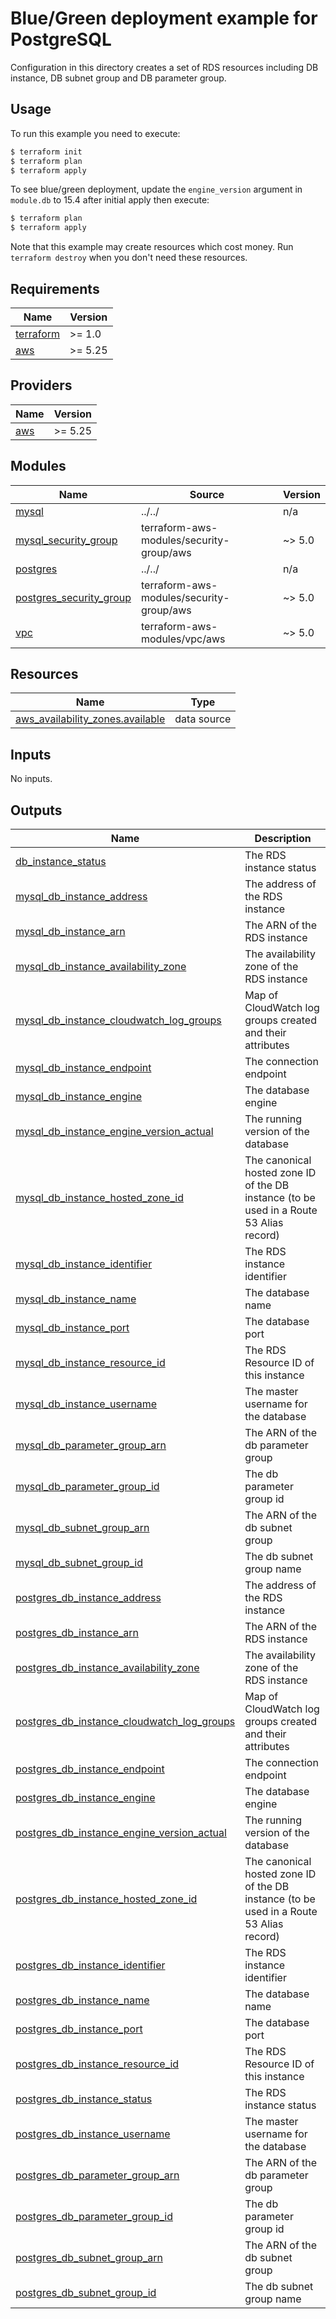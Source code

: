 # Blue/Green deployment example for PostgreSQL

Configuration in this directory creates a set of RDS resources including DB instance, DB subnet group and DB parameter group.

## Usage

To run this example you need to execute:

```bash
$ terraform init
$ terraform plan
$ terraform apply
```

To see blue/green deployment, update the `engine_version` argument in `module.db` to 15.4 after initial apply then execute:

```bash
$ terraform plan
$ terraform apply
```

Note that this example may create resources which cost money. Run `terraform destroy` when you don't need these resources.

<!-- BEGINNING OF PRE-COMMIT-TERRAFORM DOCS HOOK -->
## Requirements

| Name | Version |
|------|---------|
| <a name="requirement_terraform"></a> [terraform](#requirement\_terraform) | >= 1.0 |
| <a name="requirement_aws"></a> [aws](#requirement\_aws) | >= 5.25 |

## Providers

| Name | Version |
|------|---------|
| <a name="provider_aws"></a> [aws](#provider\_aws) | >= 5.25 |

## Modules

| Name | Source | Version |
|------|--------|---------|
| <a name="module_mysql"></a> [mysql](#module\_mysql) | ../../ | n/a |
| <a name="module_mysql_security_group"></a> [mysql\_security\_group](#module\_mysql\_security\_group) | terraform-aws-modules/security-group/aws | ~> 5.0 |
| <a name="module_postgres"></a> [postgres](#module\_postgres) | ../../ | n/a |
| <a name="module_postgres_security_group"></a> [postgres\_security\_group](#module\_postgres\_security\_group) | terraform-aws-modules/security-group/aws | ~> 5.0 |
| <a name="module_vpc"></a> [vpc](#module\_vpc) | terraform-aws-modules/vpc/aws | ~> 5.0 |

## Resources

| Name | Type |
|------|------|
| [aws_availability_zones.available](https://registry.terraform.io/providers/hashicorp/aws/latest/docs/data-sources/availability_zones) | data source |

## Inputs

No inputs.

## Outputs

| Name | Description |
|------|-------------|
| <a name="output_db_instance_status"></a> [db\_instance\_status](#output\_db\_instance\_status) | The RDS instance status |
| <a name="output_mysql_db_instance_address"></a> [mysql\_db\_instance\_address](#output\_mysql\_db\_instance\_address) | The address of the RDS instance |
| <a name="output_mysql_db_instance_arn"></a> [mysql\_db\_instance\_arn](#output\_mysql\_db\_instance\_arn) | The ARN of the RDS instance |
| <a name="output_mysql_db_instance_availability_zone"></a> [mysql\_db\_instance\_availability\_zone](#output\_mysql\_db\_instance\_availability\_zone) | The availability zone of the RDS instance |
| <a name="output_mysql_db_instance_cloudwatch_log_groups"></a> [mysql\_db\_instance\_cloudwatch\_log\_groups](#output\_mysql\_db\_instance\_cloudwatch\_log\_groups) | Map of CloudWatch log groups created and their attributes |
| <a name="output_mysql_db_instance_endpoint"></a> [mysql\_db\_instance\_endpoint](#output\_mysql\_db\_instance\_endpoint) | The connection endpoint |
| <a name="output_mysql_db_instance_engine"></a> [mysql\_db\_instance\_engine](#output\_mysql\_db\_instance\_engine) | The database engine |
| <a name="output_mysql_db_instance_engine_version_actual"></a> [mysql\_db\_instance\_engine\_version\_actual](#output\_mysql\_db\_instance\_engine\_version\_actual) | The running version of the database |
| <a name="output_mysql_db_instance_hosted_zone_id"></a> [mysql\_db\_instance\_hosted\_zone\_id](#output\_mysql\_db\_instance\_hosted\_zone\_id) | The canonical hosted zone ID of the DB instance (to be used in a Route 53 Alias record) |
| <a name="output_mysql_db_instance_identifier"></a> [mysql\_db\_instance\_identifier](#output\_mysql\_db\_instance\_identifier) | The RDS instance identifier |
| <a name="output_mysql_db_instance_name"></a> [mysql\_db\_instance\_name](#output\_mysql\_db\_instance\_name) | The database name |
| <a name="output_mysql_db_instance_port"></a> [mysql\_db\_instance\_port](#output\_mysql\_db\_instance\_port) | The database port |
| <a name="output_mysql_db_instance_resource_id"></a> [mysql\_db\_instance\_resource\_id](#output\_mysql\_db\_instance\_resource\_id) | The RDS Resource ID of this instance |
| <a name="output_mysql_db_instance_username"></a> [mysql\_db\_instance\_username](#output\_mysql\_db\_instance\_username) | The master username for the database |
| <a name="output_mysql_db_parameter_group_arn"></a> [mysql\_db\_parameter\_group\_arn](#output\_mysql\_db\_parameter\_group\_arn) | The ARN of the db parameter group |
| <a name="output_mysql_db_parameter_group_id"></a> [mysql\_db\_parameter\_group\_id](#output\_mysql\_db\_parameter\_group\_id) | The db parameter group id |
| <a name="output_mysql_db_subnet_group_arn"></a> [mysql\_db\_subnet\_group\_arn](#output\_mysql\_db\_subnet\_group\_arn) | The ARN of the db subnet group |
| <a name="output_mysql_db_subnet_group_id"></a> [mysql\_db\_subnet\_group\_id](#output\_mysql\_db\_subnet\_group\_id) | The db subnet group name |
| <a name="output_postgres_db_instance_address"></a> [postgres\_db\_instance\_address](#output\_postgres\_db\_instance\_address) | The address of the RDS instance |
| <a name="output_postgres_db_instance_arn"></a> [postgres\_db\_instance\_arn](#output\_postgres\_db\_instance\_arn) | The ARN of the RDS instance |
| <a name="output_postgres_db_instance_availability_zone"></a> [postgres\_db\_instance\_availability\_zone](#output\_postgres\_db\_instance\_availability\_zone) | The availability zone of the RDS instance |
| <a name="output_postgres_db_instance_cloudwatch_log_groups"></a> [postgres\_db\_instance\_cloudwatch\_log\_groups](#output\_postgres\_db\_instance\_cloudwatch\_log\_groups) | Map of CloudWatch log groups created and their attributes |
| <a name="output_postgres_db_instance_endpoint"></a> [postgres\_db\_instance\_endpoint](#output\_postgres\_db\_instance\_endpoint) | The connection endpoint |
| <a name="output_postgres_db_instance_engine"></a> [postgres\_db\_instance\_engine](#output\_postgres\_db\_instance\_engine) | The database engine |
| <a name="output_postgres_db_instance_engine_version_actual"></a> [postgres\_db\_instance\_engine\_version\_actual](#output\_postgres\_db\_instance\_engine\_version\_actual) | The running version of the database |
| <a name="output_postgres_db_instance_hosted_zone_id"></a> [postgres\_db\_instance\_hosted\_zone\_id](#output\_postgres\_db\_instance\_hosted\_zone\_id) | The canonical hosted zone ID of the DB instance (to be used in a Route 53 Alias record) |
| <a name="output_postgres_db_instance_identifier"></a> [postgres\_db\_instance\_identifier](#output\_postgres\_db\_instance\_identifier) | The RDS instance identifier |
| <a name="output_postgres_db_instance_name"></a> [postgres\_db\_instance\_name](#output\_postgres\_db\_instance\_name) | The database name |
| <a name="output_postgres_db_instance_port"></a> [postgres\_db\_instance\_port](#output\_postgres\_db\_instance\_port) | The database port |
| <a name="output_postgres_db_instance_resource_id"></a> [postgres\_db\_instance\_resource\_id](#output\_postgres\_db\_instance\_resource\_id) | The RDS Resource ID of this instance |
| <a name="output_postgres_db_instance_status"></a> [postgres\_db\_instance\_status](#output\_postgres\_db\_instance\_status) | The RDS instance status |
| <a name="output_postgres_db_instance_username"></a> [postgres\_db\_instance\_username](#output\_postgres\_db\_instance\_username) | The master username for the database |
| <a name="output_postgres_db_parameter_group_arn"></a> [postgres\_db\_parameter\_group\_arn](#output\_postgres\_db\_parameter\_group\_arn) | The ARN of the db parameter group |
| <a name="output_postgres_db_parameter_group_id"></a> [postgres\_db\_parameter\_group\_id](#output\_postgres\_db\_parameter\_group\_id) | The db parameter group id |
| <a name="output_postgres_db_subnet_group_arn"></a> [postgres\_db\_subnet\_group\_arn](#output\_postgres\_db\_subnet\_group\_arn) | The ARN of the db subnet group |
| <a name="output_postgres_db_subnet_group_id"></a> [postgres\_db\_subnet\_group\_id](#output\_postgres\_db\_subnet\_group\_id) | The db subnet group name |
<!-- END OF PRE-COMMIT-TERRAFORM DOCS HOOK -->
